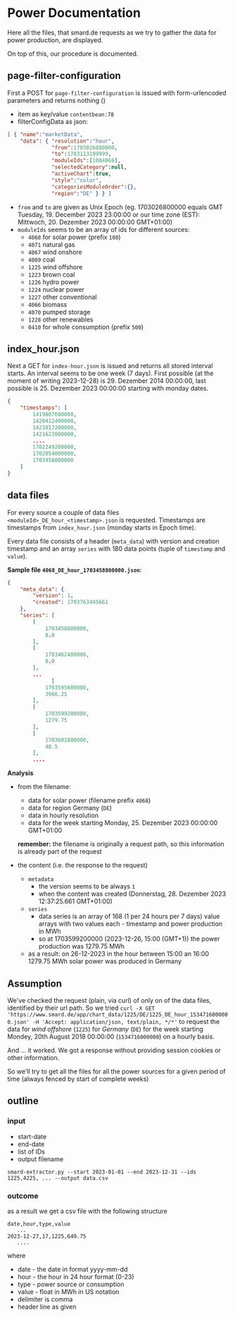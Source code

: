 # Power Documentation

Here all the files, that smard.de requests as we try to gather the data for power production, are displayed.

On top of this, our procedure is documented.


## page-filter-configuration

First a POST for `page-filter-configuration` is issued with form-urlencoded parameters and returns nothing ()

* item as key/value `contentbean:78`
* filterConfigData as json:
```json
[ { "name":"marketData",
    "data": { "resolution":"hour",
              "from":1703026800000,
              "to":1703113199999,
              "moduleIds":[1004068],
              "selectedCategory":null,
              "activeChart":true,
              "style":"color",
              "categoriesModuleOrder":{},
              "region":"DE" } } ]
```
* `from` and `to` are given as Unix Epoch (eg. 1703026800000 equals GMT Tuesday, 19. December 2023 23:00:00 or our time zone (EST): Mittwoch, 20. Dezember 2023 00:00:00 GMT+01:00)
* `moduleIds` seems to be an array of ids for different sources:
    * `4068` for solar power (prefix `100`)
    * `4071` natural gas
    * `4067` wind onshore
    * `4069` coal
    * `1225` wind offshore
    * `1223` brown coal
    * `1226` hydro power
    * `1224` nuclear power
    * `1227` other conventional
    * `4066` biomass
    * `4070` pumped storage 
    * `1228` other renewables
    * `0410` for whole consumption (prefix `500`)

## index_hour.json

Next a GET for `index-hour.json` is issued and returns all stored interval starts. An interval seems to be one week (7 days).
First possible (at the moment of writing 2023-12-28) is  29. Dezember 2014 00:00:00, last possible is 25. Dezember 2023 00:00:00 starting with monday dates.

```json
{
    "timestamps": [
        1419807600000,
        1420412400000,
        1421017200000,
        1421622000000,
        ....
        1702249200000,
        1702854000000,
        1703458800000
    ]
}

```

## data files

For every source a couple of data files `<moduleId>_DE_hour_<timestamp>.json` is requested.
Timestamps are timestamps from `index_hour.json` (monday starts in Epoch time).

Every data file consists of a header (`meta_data`) with version and creation timestamp and an array `series` with 180 data points (tuple of `timestamp` and `value`).

**Sample file `4068_DE_hour_1703458800000.json`**:

```json
{
    "meta_data": {
        "version": 1,
        "created": 1703763445661
    },
    "series": [
        [
            1703458800000,
            0.0
        ],
        [
            1703462400000,
            0.0
        ],
        ...
              [
            1703595600000,
            3966.25
        ],
        [
            1703599200000,
            1279.75
        ],
        [
            1703602800000,
            48.5
        ],
        ....
```

**Analysis**

* from the filename:
    * data for solar power (filename prefix `4068`)
    * data for region Germany (`DE`)
    * data in hourly resolution
    * data for the week starting Monday, 25. Dezember 2023 00:00:00 GMT+01:00

    **remember:** the filename is originally a request path, so this information is already 
    part of the request

* the content (i.e. the response to the request)
    * `metadata`
        * the version seems to be always `1`
        * when the content was created (Donnerstag, 28. Dezember 2023 12:37:25.661 GMT+01:00)
    * `series`
        * data series is an array of 168 (1 per 24 hours per 7 days) value arrays with two values each - timestamp and power production in MWh
        * so at 1703599200000 (2023-12-26, 15:00 (GMT+1)) the power production was 1279.75 MWh
    * as a result: on 26-12-2023 in the hour between 15:00 an 16:00 1279.75 MWh solar power was produced in Germany


## Assumption

We've checked the request (plain, via curl) of only on of the data files, identified by their url path. So we tried `curl -X GET 'https://www.smard.de/app/chart_data/1225/DE/1225_DE_hour_1534716000000.json' -H 'Accept: application/json, text/plain, */*'` to request the data for *wind offshore* (`1225`) for *Germany* (`DE`) for the week starting Mondey, 20th August 2018 00:00:00 (`1534716000000`) on a hourly basis.

And ... it worked. We got a response without providing session cookies or other information.

So we'll try to get all the files for all the power sources for a given period of time (always fenced by start of complete weeks)

## outline

### input

* start-date
* end-date
* list of IDs 
* output filename

```
smard-extractor.py --start 2023-01-01 --end 2023-12-31 --ids 1225,4225, ... --output data.csv
```

### outcome 

as a result we get a csv file with the following structure

```
date,hour,type,value
   ...
2023-12-27,17,1225,649.75
   ....
```

where

* date - the date in format yyyy-mm-dd
* hour - the hour in 24 hour format (0-23)
* type - power source or consumption
* value - float in MWh in US notation
* delimiter is comma
* header line as given